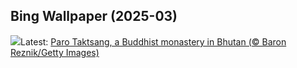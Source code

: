 ## Bing Wallpaper (2025-03)
![](https://www.bing.com/th?id=OHR.BhutanMonastery_EN-US2804780711_UHD.jpg&w=1000)Latest: [Paro Taktsang, a Buddhist monastery in Bhutan (© Baron Reznik/Getty Images)](https://www.bing.com/th?id=OHR.BhutanMonastery_EN-US2804780711_UHD.jpg)